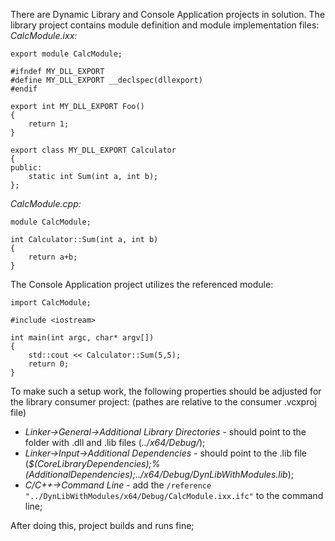 There are Dynamic Library and Console Application projects in solution.
The library project contains module definition and module implementation files:
*CalcModule.ixx:*
```
export module CalcModule;

#ifndef MY_DLL_EXPORT
#define MY_DLL_EXPORT __declspec(dllexport)
#endif

export int MY_DLL_EXPORT Foo()
{
    return 1;
}

export class MY_DLL_EXPORT Calculator
{
public:
    static int Sum(int a, int b);
};
```
*CalcModule.cpp:*
```
module CalcModule;

int Calculator::Sum(int a, int b)
{
    return a+b;
}
```

The Console Application project utilizes the referenced module:
```
import CalcModule;

#include <iostream>

int main(int argc, char* argv[])
{
    std::cout << Calculator::Sum(5,5);
    return 0;
}
```

To make such a setup work, the following properties should be adjusted for the library consumer project: (pathes are relative to the consumer .vcxproj file)
* *Linker->General->Additional Library Directories* - should point to the folder with .dll and .lib files (*../x64/Debug/*);
* *Linker->Input->Additional Dependencies* - should point to the .lib file (*$(CoreLibraryDependencies);%(AdditionalDependencies);../x64/Debug/DynLibWithModules.lib*);
* *C/C++->Command Line* - add the `/reference "../DynLibWithModules/x64/Debug/CalcModule.ixx.ifc"` to the command line;

After doing this, project builds and runs fine;
